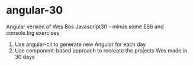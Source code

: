 # angular-30
Angular version of Wes Bos Javascript30 - minus some ES6 and console.log exercises

1. Use angular-cli to generate new Angular for each day
2. Use component-based approach to recreate the projects Wes made in 30 days
